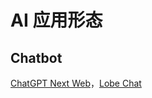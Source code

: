 # AI 应用形态
## Chatbot
[ChatGPT Next Web](./chatbot/chatgpt-next-web.md)，[Lobe Chat](./chatbot/lobe-chat.md)
